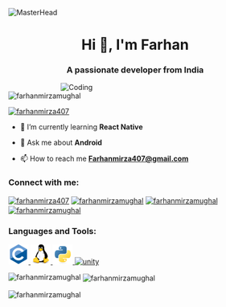 ![MasterHead](https://1.bp.blogspot.com/-7A4WynwLsMw/XbBpCXG8fHI/AAAAAAAAMt4/uOa1bpLskYgrwGbllhSu2SDj_Mig8SXJQCLcBGAsYHQ/s1600/2000_600px.gif)
<h1 align="center">Hi 👋, I'm Farhan</h1>
<h3 align="center">A passionate developer from India</h3>
<img align="right" alt="Coding" width="400" src="https://cdn.dribbble.com/users/1162077/screenshots/3848914/programmer.gif">

<p align="left"> <img src="https://komarev.com/ghpvc/?username=farhanmirzamughal&label=Profile%20views&color=0e75b6&style=flat" alt="farhanmirzamughal" /> </p>

<p align="left"> <a href="https://twitter.com/farhanmirza407" target="blank"><img src="https://img.shields.io/twitter/follow/farhanmirza407?logo=twitter&style=for-the-badge" alt="farhanmirza407" /></a> </p>

- 🌱 I’m currently learning **React Native**

- 💬 Ask me about **Android**

- 📫 How to reach me **Farhanmirza407@gmail.com**

<h3 align="left">Connect with me:</h3>
<p align="left">
<a href="https://twitter.com/farhanmirza407" target="blank"><img align="center" src="https://raw.githubusercontent.com/rahuldkjain/github-profile-readme-generator/master/src/images/icons/Social/twitter.svg" alt="farhanmirza407" height="30" width="40" /></a>
<a href="https://linkedin.com/in/farhanmirzamughal" target="blank"><img align="center" src="https://raw.githubusercontent.com/rahuldkjain/github-profile-readme-generator/master/src/images/icons/Social/linked-in-alt.svg" alt="farhanmirzamughal" height="30" width="40" /></a>
<a href="https://fb.com/farhanmirzamughal" target="blank"><img align="center" src="https://raw.githubusercontent.com/rahuldkjain/github-profile-readme-generator/master/src/images/icons/Social/facebook.svg" alt="farhanmirzamughal" height="30" width="40" /></a>
<a href="https://instagram.com/farhanmirzamughal" target="blank"><img align="center" src="https://raw.githubusercontent.com/rahuldkjain/github-profile-readme-generator/master/src/images/icons/Social/instagram.svg" alt="farhanmirzamughal" height="30" width="40" /></a>
</p>

<h3 align="left">Languages and Tools:</h3>
<p align="left"> <a href="https://www.cprogramming.com/" target="_blank" rel="noreferrer"> <img src="https://raw.githubusercontent.com/devicons/devicon/master/icons/c/c-original.svg" alt="c" width="40" height="40"/> </a> <a href="https://www.linux.org/" target="_blank" rel="noreferrer"> <img src="https://raw.githubusercontent.com/devicons/devicon/master/icons/linux/linux-original.svg" alt="linux" width="40" height="40"/> </a> <a href="https://www.python.org" target="_blank" rel="noreferrer"> <img src="https://raw.githubusercontent.com/devicons/devicon/master/icons/python/python-original.svg" alt="python" width="40" height="40"/> </a> <a href="https://unity.com/" target="_blank" rel="noreferrer"> <img src="https://www.vectorlogo.zone/logos/unity3d/unity3d-icon.svg" alt="unity" width="40" height="40"/> </a> </p>

<p><img align="left" src="https://github-readme-stats.vercel.app/api/top-langs?username=farhanmirzamughal&show_icons=true&locale=en&layout=compact" alt="farhanmirzamughal" /></p>

<p>&nbsp;<img align="center" src="https://github-readme-stats.vercel.app/api?username=farhanmirzamughal&show_icons=true&locale=en" alt="farhanmirzamughal" /></p>

<p><img align="center" src="https://github-readme-streak-stats.herokuapp.com/?user=farhanmirzamughal&" alt="farhanmirzamughal" /></p>
